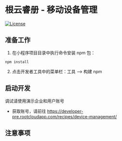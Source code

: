 # 根云睿册 - 移动设备管理

[![License](https://img.shields.io/badge/license-Apache--2.0-blue.svg)](http://www.apache.org/licenses/LICENSE-2.0)

## 准备工作
1. 在小程序项目目录中执行命令安装 npm 包：
```
npm install
```
2. 点击开发者工具中的菜单栏：工具 --> 构建 npm

## 启动开发

调试请使用演示企业和用户账号
  - 获取账号，请前往 https://developer-pre.rootcloudapp.com/recipes/device-management/

## 注意事项

